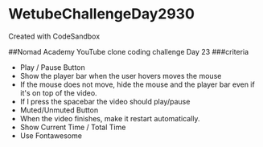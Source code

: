 # WetubeChallengeDay2930
Created with CodeSandbox

##Nomad Academy YouTube clone coding challenge Day 23
###criteria

- Play / Pause Button
- Show the player bar when the user hovers moves the mouse
- If the mouse does not move, hide the mouse and the player bar even if it's on top of the video.
- If I press the spacebar the video should play/pause
- Muted/Unmuted Button
- When the video finishes, make it restart automatically.
- Show Current Time / Total Time
- Use Fontawesome
